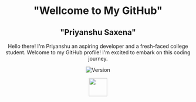 <!-- Project Title -->
<h1 align="center">"Wellcome to My GitHub"</h1>
<h2 align="center">"Priyanshu Saxena"</h2>

<!-- Project Description -->
<p align="center">Hello there! I'm Priyanshu an aspiring developer and a fresh-faced college student. Welcome to my GitHub profile! I'm excited to embark on this coding journey.</p>

<!-- Shields -->
<p align="center">
    <img src="https://avatars.githubusercontent.com/u/129535434?s=96&v=4" alt="Version">  
</p>
<p align="center">
 <a href="https://www.linkedin.com/in/priyanshu-saxena-65b844278/">
        <img height="50" src="https://user-images.githubusercontent.com/46517096/166973395-19676cd8-f8ec-4abf-83ff-da8243505b82.png"/>
    </a></p>
